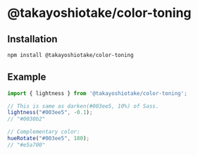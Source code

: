 # @takayoshiotake/color-toning

## Installation

```sh
npm install @takayoshiotake/color-toning
```

## Example

```js
import { lightness } from '@takayoshiotake/color-toning';

// This is same as darken(#003ee5, 10%) of Sass.
lightness("#003ee5", -0.1);
// "#0030b2"

// Complementary color:
hueRotate("#003ee5", 180);
// "#e5a700"
```
